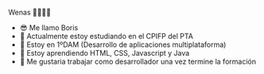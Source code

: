 Wenas 👻👻👻👻

<!--
**Boris027/Boris027** is a ✨ _special_ ✨ repository because its `README.md` (this file) appears on your GitHub profile. -->

- 😎 Me llamo Boris
- 🔭 Actualmente estoy estudiando en el CPIFP del PTA
- 🦾 Estoy en 1ºDAM (Desarrollo de aplicaciones multiplataforma)
- 🌱 Estoy aprendiendo HTML, CSS, Javascript y Java
- 👯 Me gustaria trabajar como desarrollador una vez termine la formación
